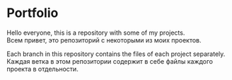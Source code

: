 # Portfolio

Hello everyone, this is a repository with some of my projects.\
Всем привет, это репозиторий с некоторыми из моих проектов.

Each branch in this repository contains the files of each project separately.\
Каждая ветка в этом репозитории содержит в себе файлы каждого проекта в отдельности.

